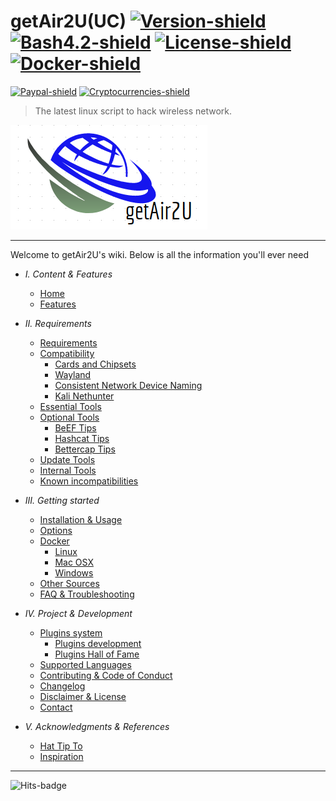 # getAir2U(UC) [![Version-shield]](https://raw.githubusercontent.com/v1s1t0r999/getAir2U/main/CHANGELOG.md) [![Bash4.2-shield]](http://tldp.org/LDP/abs/html/bashver4.html#AEN21220) [![License-shield]](https://raw.githubusercontent.com/v1s1t0r999/getAir2U/main/LICENSE.md) [![Docker-shield]](https://hub.docker.com/r/v1s1t0r999/getair2u.dockerfile/)
[![Paypal-shield]](https://www.paypal.com/cgi-bin/webscr?cmd=_s-xclick&hosted_button_id=7ELM486P7XKKG) [![Cryptocurrencies-shield]](https://github.com/v1s1t0r999/getAir2U/wiki/Contributing-&-Code-of-Conduct)


> The latest linux script to hack wireless network.

![Banner]

---

Welcome to getAir2U's wiki. Below is all the information you'll ever need

- *I. Content & Features*
  - [Home]
  - [Features]


- *II. Requirements*
  - [Requirements]
  - [Compatibility]
	 - [Cards and Chipsets]
	 - [Wayland]
	 - [Consistent Network Device Naming]
	 - [Kali Nethunter]
  - [Essential Tools]
  - [Optional Tools]
	 - [BeEF Tips]
	 - [Hashcat Tips]
	 - [Bettercap Tips]
  - [Update Tools]
  - [Internal Tools]
  - [Known incompatibilities]


- *III. Getting started*
  - [Installation & Usage]
  - [Options]
  - [Docker]
	 - [Linux]
	 - [Mac OSX]
	 - [Windows]
  - [Other Sources]
  - [FAQ & Troubleshooting]


- *IV. Project & Development*
  - [Plugins system]
	 - [Plugins development]
	 - [Plugins Hall of Fame]
  - [Supported Languages]
  - [Contributing & Code of Conduct]
  - [Changelog]
  - [Disclaimer & License]
  - [Contact]


- *V. Acknowledgments & References*
  - [Hat Tip To]
  - [Inspiration]

---

![Hits-badge]

[Banner]: https://github.com/v1s1t0r999/getAir2U/blob/main/imgs/icons/getAir2U_LOGO.png
[Github's Wiki]: https://github.com/v1s1t0r999/getAir2U/wiki

[Home]: https://github.com/v1s1t0r999/getAir2U/wiki
[Features]: https://github.com/v1s1t0r999/getAir2U/wiki/Features
[Screenshots]: https://github.com/v1s1t0r999/getAir2U/wiki/Screenshots
[Wallpapers]: https://github.com/v1s1t0r999/getAir2U/wiki/Wallpapers
[Requirements]: https://github.com/v1s1t0r999/getAir2U/wiki/Requirements
[Compatibility]: https://github.com/v1s1t0r999/getAir2U/wiki/Compatibility
[Cards and Chipsets]: https://github.com/v1s1t0r999/getAir2U/wiki/Cards%20and%20Chipsets
[Wayland]: https://github.com/v1s1t0r999/getAir2U/wiki/Wayland
[Consistent Network Device Naming]: https://github.com/v1s1t0r999/getAir2U/wiki/Consistent%20Network%20Device%20Naming
[Kali Nethunter]: https://github.com/v1s1t0r999/getAir2U/wiki/Kali%20Nethunter
[Essential Tools]: https://github.com/v1s1t0r999/getAir2U/wiki/Essential%20Tools
[Optional Tools]: https://github.com/v1s1t0r999/getAir2U/wiki/Optional%20Tools
[BeEF Tips]: https://github.com/v1s1t0r999/getAir2U/wiki/BeEF%20Tips
[Hashcat Tips]: https://github.com/v1s1t0r999/getAir2U/wiki/Hashcat%20Tips
[Bettercap Tips]: https://github.com/v1s1t0r999/getAir2U/wiki/Bettercap%20Tips
[Update Tools]: https://github.com/v1s1t0r999/getAir2U/wiki/Update%20Tools
[Internal Tools]: https://github.com/v1s1t0r999/getAir2U/wiki/Internal%20Tools
[Known incompatibilities]: https://github.com/v1s1t0r999/getAir2U/wiki/Known%20incompatibilities
[Installation & Usage]: https://github.com/v1s1t0r999/getAir2U/wiki/Installation%20&%20Usage
[Options]: https://github.com/v1s1t0r999/getAir2U/wiki/Options
[Docker]: https://github.com/v1s1t0r999/getAir2U/wiki/Docker
[Linux]: https://github.com/v1s1t0r999/getAir2U/wiki/Docker%20Linux
[Mac OSX]: https://github.com/v1s1t0r999/getAir2U/wiki/Docker%20Mac%20OSX
[Windows]: https://github.com/v1s1t0r999/getAir2U/wiki/Docker%20Windows
[Other Sources]: https://github.com/v1s1t0r999/getAir2U/wiki/Other%20Sources
[FAQ & Troubleshooting]: https://github.com/v1s1t0r999/getAir2U/wiki/FAQ%20&%20Troubleshooting
[Plugins system]: https://github.com/v1s1t0r999/getAir2U/wiki/Plugins%20System
[Plugins development]: https://github.com/v1s1t0r999/getAir2U/wiki/Plugins%20Development
[Plugins Hall of Fame]: https://github.com/v1s1t0r999/getAir2U/wiki/Plugins%20Hall%20of%20Fame
[Supported Languages]: https://github.com/v1s1t0r999/getAir2U/wiki/Supported%20Languages
[Contributing & Code of Conduct]: https://github.com/v1s1t0r999/getAir2U/wiki/Contributing-&-Code-of-Conduct
[Changelog]: https://github.com/v1s1t0r999/getAir2U/wiki/Changelog
[Disclaimer & License]: https://github.com/v1s1t0r999/getAir2U/wiki/Disclaimer%20&%20License
[Contact]: https://github.com/v1s1t0r999/getAir2U/wiki/Contact
[Hat Tip To]: https://github.com/v1s1t0r999/getAir2U/wiki/Hat%20Tip%20To
[Inspiration]: https://github.com/v1s1t0r999/getAir2U/wiki/Inspiration

[Version-shield]: https://img.shields.io/badge/version-1.0.0-blue.svg?style=flat-square&colorA=273133&colorB=0093ee "Latest version"
[Bash4.2-shield]: https://img.shields.io/badge/bash-4.2%2B-blue.svg?style=flat-square&colorA=273133&colorB=00db00 "Bash >=4.2"
[License-shield]: https://img.shields.io/badge/license-GPL%20v3%2B-blue.svg?style=flat-square&colorA=273133&colorB=bd0000 "GPL v3+"
[Docker-shield]: https://img.shields.io/docker/cloud/automated/v1s1t0r999/getAir2U.svg?style=flat-square&colorA=273133&colorB=a9a9a9 "Docker rules!"
[Paypal-shield]: https://img.shields.io/badge/donate-paypal-blue.svg?style=flat-square&colorA=273133&colorB=b008bb "Paypal"
[Cryptocurrencies-shield]: https://img.shields.io/badge/donate-cryptocurrencies-blue.svg?style=flat-square&colorA=273133&colorB=f7931a "Cryptocurrencies"

[Hits-badge]: https://hitcounter.pythonanywhere.com/count/tag.svg?url=https%3A%2F%2Fgithub.com%2Fv1s1t0r999%2FgetAir2U "v1s1t0rs"


